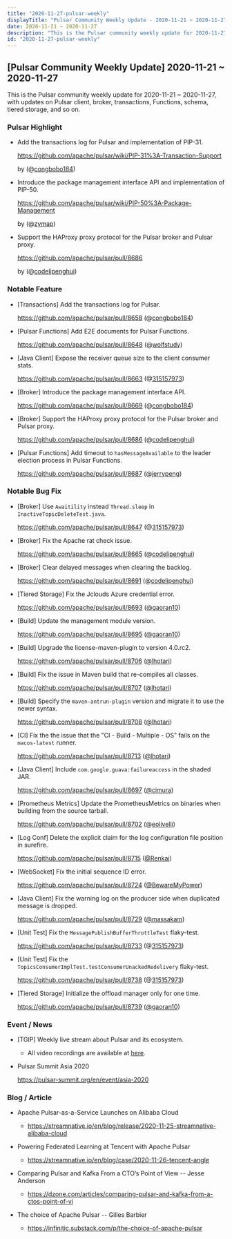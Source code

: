 ```yaml
---
title: "2020-11-27-pulsar-weekly"
displayTitle: "Pulsar Community Weekly Update - 2020-11-21 ~ 2020-11-27"
date: 2020-11-21 ~ 2020-11-27
description: "This is the Pulsar community weekly update for 2020-11-21 ~ 2020-11-27, with updates on Pulsar client, broker, transactions, Functions, schema, tiered storage, and so on."
id: "2020-11-27-pulsar-weekly"
---
```


## [Pulsar Community Weekly Update] 2020-11-21 ~ 2020-11-27

This is the Pulsar community weekly update for 2020-11-21 ~ 2020-11-27, with updates on Pulsar client, broker, transactions, Functions, schema, tiered storage, and so on.

### Pulsar Highlight

- Add the transactions log for Pulsar and implementation of PIP-31.

    https://github.com/apache/pulsar/wiki/PIP-31%3A-Transaction-Support

    by (@[congbobo184](https://github.com/congbobo184))

- Introduce the package management interface API and implementation of PIP-50.

    https://github.com/apache/pulsar/wiki/PIP-50%3A-Package-Management

    by (@[zymap](https://github.com/zymap))

- Support the HAProxy proxy protocol for the Pulsar broker and Pulsar proxy.

    https://github.com/apache/pulsar/pull/8686

    by (@[codelipenghui](https://github.com/codelipenghui))

### Notable Feature

- [Transactions] Add the transactions log for Pulsar.

    https://github.com/apache/pulsar/pull/8658 (@[congbobo184](https://github.com/congbobo184))

- [Pulsar Functions] Add E2E documents for Pulsar Functions.

    https://github.com/apache/pulsar/pull/8648 (@[wolfstudy](https://github.com/wolfstudy))

- [Java Client] Expose the receiver queue size to the client consumer stats.

    https://github.com/apache/pulsar/pull/8663 (@[315157973](https://github.com/315157973))

- [Broker] Introduce the package management interface API.

    https://github.com/apache/pulsar/pull/8669 (@[congbobo184](https://github.com/congbobo184))

- [Broker] Support the HAProxy proxy protocol for the Pulsar broker and Pulsar proxy.

    https://github.com/apache/pulsar/pull/8686 (@[codelipenghui](https://github.com/codelipenghui))

- [Pulsar Functions] Add timeout to `hasMessageAvailable` to the leader election process in Pulsar Functions.

    https://github.com/apache/pulsar/pull/8687 (@[jerrypeng](https://github.com/jerrypeng))

### Notable Bug Fix

- [Broker] Use `Awaitility` instead `Thread.sleep` in `InactiveTopicDeleteTest.java`.

    https://github.com/apache/pulsar/pull/8647 (@[315157973](https://github.com/315157973))

- [Broker] Fix the Apache rat check issue.

    https://github.com/apache/pulsar/pull/8665 (@[codelipenghui](https://github.com/codelipenghui))

- [Broker] Clear delayed messages when clearing the backlog.

    https://github.com/apache/pulsar/pull/8691 (@[codelipenghui](https://github.com/codelipenghui))

- [Tiered Storage] Fix the Jclouds Azure credential error.

    https://github.com/apache/pulsar/pull/8693 ([@gaoran10](https://github.com/gaoran10))

- [Build] Update the management module version.

    https://github.com/apache/pulsar/pull/8695 ([@gaoran10](https://github.com/gaoran10))

- [Build] Upgrade the license-maven-plugin to version 4.0.rc2.

    https://github.com/apache/pulsar/pull/8706 ([@lhotari](https://github.com/lhotari))

- [Build] Fix the issue in Maven build that re-compiles all classes.

    https://github.com/apache/pulsar/pull/8707 ([@lhotari](https://github.com/lhotari))

- [Build] Specify the `maven-antrun-plugin` version and migrate it to use the newer syntax.

    https://github.com/apache/pulsar/pull/8708 ([@lhotari](https://github.com/lhotari))

- [CI] Fix the the issue that the "CI - Build - Multiple - OS" fails on the `macos-latest` runner.

    https://github.com/apache/pulsar/pull/8713 ([@lhotari](https://github.com/lhotari))

- [Java Client] Include `com.google.guava:failureaccess` in the shaded JAR.

    https://github.com/apache/pulsar/pull/8697 ([@cimura](https://github.com/cimura))

- [Prometheus Metrics] Update the PrometheusMetrics on binaries when building from the source tarball.

    https://github.com/apache/pulsar/pull/8702 (@[eolivelli](https://github.com/eolivelli))

- [Log Conf] Delete the explicit claim for the log configuration file position in surefire.

    https://github.com/apache/pulsar/pull/8715 ([@Renkai](https://github.com/Renkai))

- [WebSocket] Fix the initial sequence ID error.

    https://github.com/apache/pulsar/pull/8724 ([@BewareMyPower](https://github.com/BewareMyPower))

- [Java Client] Fix the warning log on the producer side when duplicated message is dropped.

    https://github.com/apache/pulsar/pull/8729 ([@massakam](https://github.com/massakam))

- [Unit Test] Fix the `MessagePublishBufferThrottleTest` flaky-test.

    https://github.com/apache/pulsar/pull/8733 (@[315157973](https://github.com/315157973))

- [Unit Test] Fix the `TopicsConsumerImplTest.testConsumerUnackedRedelivery` flaky-test.

    https://github.com/apache/pulsar/pull/8738 (@[315157973](https://github.com/315157973))

- [Tiered Storage] Initialize the offload manager only for one time.

    https://github.com/apache/pulsar/pull/8739 ([@gaoran10](https://github.com/gaoran10))

### Event / News

- [TGIP] Weekly live stream about Pulsar and its ecosystem.

  - All video recordings are available at [here](https://streamnative.io/resource#tgip).

-  Pulsar Summit Asia 2020

   https://pulsar-summit.org/en/event/asia-2020

### Blog / Article

- Apache Pulsar-as-a-Service Launches on Alibaba Cloud

  - https://streamnative.io/en/blog/release/2020-11-25-streamnative-alibaba-cloud

- Powering Federated Learning at Tencent with Apache Pulsar

  - https://streamnative.io/en/blog/case/2020-11-26-tencent-angle

- Comparing Pulsar and Kafka From a CTO’s Point of View -- Jesse Anderson 

  - https://dzone.com/articles/comparing-pulsar-and-kafka-from-a-ctos-point-of-vi

- The choice of Apache Pulsar -- Gilles Barbier

  - https://infinitic.substack.com/p/the-choice-of-apache-pulsar

